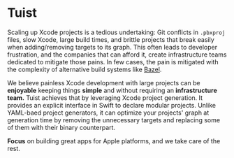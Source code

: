 # Tuist

Scaling up Xcode projects is a tedious undertaking: Git conflicts in `.pbxproj` files, slow Xcode, large build times, and brittle projects that break easily when adding/removing targets to its graph.
This often leads to developer frustration, and the companies that can afford it, create infrastructure teams dedicated to mitigate those pains. In few cases, the pain is mitigated with the complexity of alternative build systems like [Bazel](https://bazel.build/).

We believe painless Xcode development with large projects can be **enjoyable** keeping things **simple** and without requiring an **infrastructure team.** Tuist achieves that by leveraging Xcode project generation. It provides an explicit interface in Swift to declare modular projects. Unlike YAML-baed project generators, it can optimize your projects' graph at generation time by removing the unnecessary targets and replacing some of them with their binary counterpart.

**Focus** on building great apps for Apple platforms, and we take care of the rest.